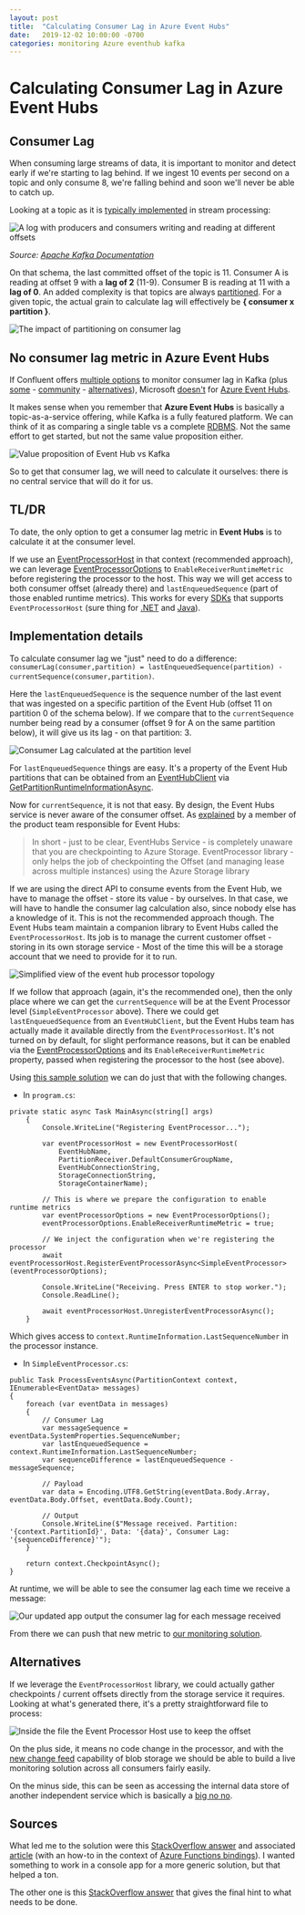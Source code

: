 ```yaml
---
layout: post
title:  "Calculating Consumer Lag in Azure Event Hubs"
date:   2019-12-02 10:00:00 -0700
categories: monitoring Azure eventhub kafka
---
```


# Calculating Consumer Lag in Azure Event Hubs

## Consumer Lag

When consuming large streams of data, it is important to monitor and detect early if we're starting to lag behind. If we ingest 10 events per second on a topic and only consume 8, we're falling behind and soon we'll never be able to catch up.

Looking at a topic as it is [typically implemented](https://kafka.apache.org/documentation) in stream processing:

![A log with producers and consumers writing and reading at different offsets](https://kafka.apache.org/23/images/log_consumer.png)

*Source: [Apache Kafka Documentation](https://kafka.apache.org/documentation/)*

On that schema, the last committed offset of the topic is 11. Consumer A is reading at offset 9 with a **lag of 2** (11-9). Consumer B is reading at 11 with a **lag of 0**. An added complexity is that topics are always [partitioned](https://docs.microsoft.com/en-us/azure/event-hubs/event-hubs-features#partitions). For a given topic, the actual grain to calculate lag will effectively be **{ consumer x partition }**.

![The impact of partitioning on consumer lag](https://github.com/Fleid/fleid.github.io/blob/master/_posts/201912_eh_consumerlag/consumerlag_partitions.png?raw=true)

## No consumer lag metric in Azure Event Hubs

If Confluent offers [multiple options](https://docs.confluent.io/current/cloud/using/monitor-lag.html) to monitor consumer lag in Kafka (plus [some](https://github.com/teslamotors/kafka-helmsman/blob/master/kafka_consumer_freshness_tracker/README.md) - [community](https://github.com/lightbend/kafka-lag-exporter) - [alternatives](https://github.com/linkedin/Burrow)), Microsoft [doesn't](https://docs.microsoft.com/en-us/azure/event-hubs/event-hubs-metrics-azure-monitor) for [Azure Event Hubs](https://docs.microsoft.com/en-us/azure/event-hubs/event-hubs-about).

It makes sense when you remember that **Azure Event Hubs** is basically a topic-as-a-service offering, while Kafka is a fully featured platform. We can think of it as comparing a single table vs a complete [RDBMS](https://en.wikipedia.org/wiki/Relational_database#RDBMS). Not the same effort to get started, but not the same value proposition either.

![Value proposition of Event Hub vs Kafka](https://github.com/Fleid/fleid.github.io/blob/master/_posts/201912_eh_consumerlag/eh_value_prop.png?raw=true)

So to get that consumer lag, we will need to calculate it ourselves: there is no central service that will do it for us.

## TL/DR

To date, the only option to get a consumer lag metric in **Event Hubs** is to calculate it at the consumer level.

If we use an [EventProcessorHost](https://docs.microsoft.com/en-us/azure/event-hubs/event-hubs-event-processor-host) in that context (recommended approach), we can leverage [EventProcessorOptions](https://docs.microsoft.com/en-us/dotnet/api/microsoft.servicebus.messaging.eventprocessoroptions?view=azure-dotnet) to ```EnableReceiverRuntimeMetric``` before registering the processor to the host. This way we will get access to both consumer offset (already there) and ```lastEnqueuedSequence``` (part of those enabled runtime metrics). This works for every [SDKs](https://docs.microsoft.com/en-us/azure/#pivot=sdkstools) that supports ```EventProcessorHost``` (sure thing for [.NET](https://docs.microsoft.com/en-us/dotnet/api/microsoft.azure.eventhubs.processor.eventprocessorhost?view=azure-dotnet) and [Java](https://azuresdkdocs.blob.core.windows.net/$web/java/azure-eventhubs-eph/3.1.0/index.html)).

## Implementation details

To calculate consumer lag we "just" need to do a difference: ```consumerLag(consumer,partition) = lastEnqueuedSequence(partition) - currentSequence(consumer,partition)```.

Here the ```lastEnqueuedSequence``` is the sequence number of the last event that was ingested on a specific partition of the Event Hub (offset 11 on partition 0 of the schema below). If we compare that to the ```currentSequence``` number being read by a consumer (offset 9 for A on the same partition below), it will give us its lag - on that partition: 3.

![Consumer Lag calculated at the partition level](https://github.com/Fleid/fleid.github.io/blob/master/_posts/201912_eh_consumerlag/consumerlag_partitionCalculation.png?raw=true)

For ```lastEnqueuedSequence``` things are easy. It's a property of the Event Hub partitions that can be obtained from an [EventHubClient](https://docs.microsoft.com/en-us/dotnet/api/microsoft.azure.eventhubs.eventhubclient?view=azure-dotnet) via [GetPartitionRuntimeInformationAsync](https://docs.microsoft.com/en-us/dotnet/api/microsoft.azure.eventhubs.eventhubclient.getpartitionruntimeinformationasync?view=azure-dotnet#Microsoft_Azure_EventHubs_EventHubClient_GetPartitionRuntimeInformationAsync_System_String_).

Now for ```currentSequence```, it is not that easy. By design, the Event Hubs service is never aware of the consumer offset. As [explained](https://stackoverflow.com/questions/35464192/understanding-check-pointing-in-eventhub) by a member of the product team responsible for Event Hubs:
> In short - just to be clear, EventHubs Service - is completely unaware that you are checkpointing to Azure Storage. EventProcessor library - only helps the job of checkpointing the Offset (and managing lease across multiple instances) using the Azure Storage library

If we are using the direct API to consume events from the Event Hub, we have to manage the offset - store its value - by ourselves. In that case, we will have to handle the consumer lag calculation also, since nobody else has a knowledge of it. This is not the recommended approach though. The Event Hubs team maintain a companion library to Event Hubs called the ```EventProcessorHost```. Its job is to manage the current customer offset - storing in its own storage service - Most of the time this will be a storage account that we need to provide for it to run.

![Simplified view of the event hub processor topology](https://github.com/Fleid/fleid.github.io/blob/master/_posts/201912_eh_consumerlag/eh_simplifiedView.png?raw=true)

If we follow that approach (again, it's the recommended one), then the only place where we can get the ```currentSequence``` will be at the Event Processor level (```SimpleEventProcessor``` above). There we could get ```lastEnqueuedSequence```  from an ```EventHubClient```, but the Event Hubs team has actually made it available directly from the ```EventProcessorHost```. It's not turned on by default, for slight performance reasons, but it can be enabled via the [EventProcessorOptions](https://docs.microsoft.com/en-us/dotnet/api/microsoft.servicebus.messaging.eventprocessoroptions?view=azure-dotnet) and its ```EnableReceiverRuntimeMetric``` property, passed when registering the processor to the host (see above).

Using [this sample solution](https://docs.microsoft.com/en-us/azure/event-hubs/event-hubs-dotnet-standard-getstarted-send#receive-events) we can do just that with the following changes.

- In ```program.cs```:

```CSHARP
private static async Task MainAsync(string[] args)
    {
        Console.WriteLine("Registering EventProcessor...");

        var eventProcessorHost = new EventProcessorHost(
            EventHubName,
            PartitionReceiver.DefaultConsumerGroupName,
            EventHubConnectionString,
            StorageConnectionString,
            StorageContainerName);

        // This is where we prepare the configuration to enable runtime metrics
        var eventProcessorOptions = new EventProcessorOptions();
        eventProcessorOptions.EnableReceiverRuntimeMetric = true;

        // We inject the configuration when we're registering the processor
        await eventProcessorHost.RegisterEventProcessorAsync<SimpleEventProcessor>(eventProcessorOptions);

        Console.WriteLine("Receiving. Press ENTER to stop worker.");
        Console.ReadLine();

        await eventProcessorHost.UnregisterEventProcessorAsync();
    }
```

Which gives access to ```context.RuntimeInformation.LastSequenceNumber``` in the processor instance.

- In ```SimpleEventProcessor.cs```:

```CSHARP
public Task ProcessEventsAsync(PartitionContext context, IEnumerable<EventData> messages)
{
    foreach (var eventData in messages)
    {
        // Consumer Lag
        var messageSequence = eventData.SystemProperties.SequenceNumber;
        var lastEnqueuedSequence = context.RuntimeInformation.LastSequenceNumber;
        var sequenceDifference = lastEnqueuedSequence - messageSequence;

        // Payload
        var data = Encoding.UTF8.GetString(eventData.Body.Array, eventData.Body.Offset, eventData.Body.Count);

        // Output
        Console.WriteLine($"Message received. Partition: '{context.PartitionId}', Data: '{data}', Consumer Lag: '{sequenceDifference}'");
    }

    return context.CheckpointAsync();
}
```

At runtime, we will be able to see the consumer lag each time we receive a message:

![Our updated app output the consumer lag for each message received](https://github.com/Fleid/fleid.github.io/blob/master/_posts/201912_eh_consumerlag/consumerlag_console.png?raw=true)

From there we can push that new metric to [our monitoring solution](https://docs.microsoft.com/en-us/azure/azure-monitor/platform/metrics-custom-overview).

## Alternatives

If we leverage the ```EventProcessorHost``` library, we could actually gather checkpoints / current offsets directly from the storage service it requires. Looking at what's generated there, it's a pretty straightforward file to process:

![Inside the file the Event Processor Host use to keep the offset](https://github.com/Fleid/fleid.github.io/blob/master/_posts/201912_eh_consumerlag/eh_eventProcessorInternal.png?raw=true)

On the plus side, it means no code change in the processor, and with the [new change feed](https://docs.microsoft.com/en-us/azure/storage/blobs/storage-blob-change-feed?tabs=azure-portal) capability of blob storage we should be able to build a live monitoring solution across all consumers fairly easily.

On the minus side, this can be seen as accessing the internal data store of another independent service which is basically a [big no no](https://martinfowler.com/bliki/IntegrationDatabase.html).

## Sources

What led me to the solution were this [StackOverflow answer](https://stackoverflow.com/questions/56491948/how-do-you-monitor-azure-event-hub-consumer-lag) and associated [article](https://medium.com/@dylanm_asos/azure-functions-event-hub-processing-8a3f39d2cd0f) (with an how-to in the context of [Azure Functions bindings](https://docs.microsoft.com/en-us/azure/azure-functions/functions-bindings-event-hubs)). I wanted something to work in a console app for a more generic solution, but that helped a ton.

The other one is this [StackOverflow answer](https://stackoverflow.com/questions/51823399/azure-event-processor-host-java-library-receiverruntimeinformation-doesnt-hav) that gives the final hint to what needs to be done.
